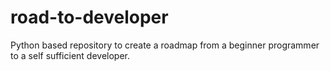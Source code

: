 # road-to-developer
Python based repository to create a roadmap from a beginner programmer to a self sufficient developer.
